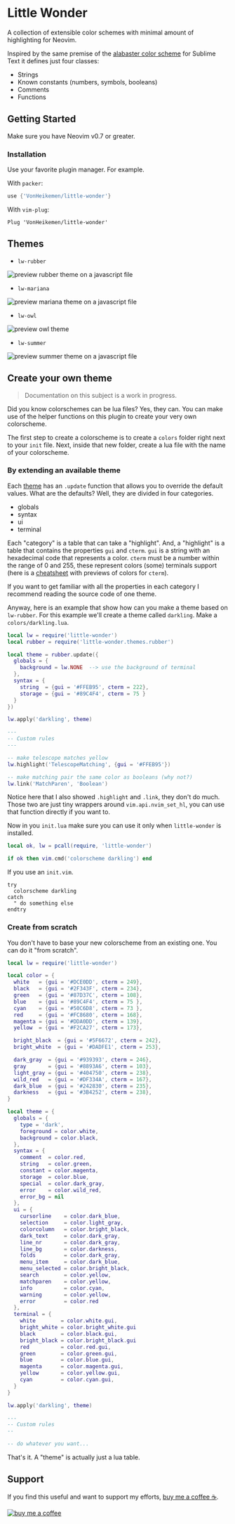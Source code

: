 # Little Wonder

A collection of extensible color schemes with minimal amount of highlighting for Neovim.

Inspired by the same premise of the [alabaster color scheme](https://github.com/tonsky/sublime-scheme-alabaster) for Sublime Text it defines just four classes:

- Strings
- Known constants (numbers, symbols, booleans)
- Comments
- Functions

## Getting Started

Make sure you have Neovim v0.7 or greater.

### Installation

Use your favorite plugin manager. For example.

With `packer`:

```lua
use {'VonHeikemen/little-wonder'}
```

With `vim-plug`:

```vim
Plug 'VonHeikemen/little-wonder'
```

## Themes

- `lw-rubber`

![preview rubber theme on a javascript file](https://raw.githubusercontent.com/VonHeikemen/little-wonder/main/assets/screenshot-rubber.png)

- `lw-mariana`

![preview mariana theme on a javascript file](https://raw.githubusercontent.com/VonHeikemen/little-wonder/main/assets/screenshot-mariana.png)

- `lw-owl`

![preview owl theme](https://raw.githubusercontent.com/VonHeikemen/little-wonder/main/assets/screenshot-owl.png)

- `lw-summer`

![preview summer theme on a javascript file](https://raw.githubusercontent.com/VonHeikemen/little-wonder/main/assets/screenshot-summer.png)

## Create your own theme

> Documentation on this subject is a work in progress.

Did you know colorschemes can be lua files? Yes, they can. You can make use of the helper functions on this plugin to create your very own colorscheme.

The first step to create a colorscheme is to create a `colors` folder right next to your `init` file. Next, inside that new folder, create a lua file with the name of your colorscheme.

### By extending an available theme

Each [theme](https://github.com/VonHeikemen/little-wonder/tree/main/lua/themes) has an `.update` function that allows you to override the default values. What are the defaults? Well, they are divided in four categories.

* globals
* syntax
* ui
* terminal

Each "category" is a table that can take a "highlight". And, a "highlight" is a table that contains the properties `gui` and `cterm`. `gui` is a string with an hexadecimal code that represents a color. `cterm` must be a number within the range of 0 and 255, these represent colors (some) terminals support (here is a [cheatsheet](https://www.ditig.com/256-colors-cheat-sheet) with previews of colors for `cterm`).

If you want to get familiar with all the properties in each category I recommend reading the source code of one theme.

Anyway, here is an example that show how can you make a theme based on `lw-rubber`. For this example we'll create a theme called `darkling`. Make a `colors/darkling.lua`.

```lua
local lw = require('little-wonder')
local rubber = require('little-wonder.themes.rubber')

local theme = rubber.update({
  globals = {
    background = lw.NONE  --> use the background of terminal
  },
  syntax = {
    string  = {gui = '#FFEB95', cterm = 222},
    storage = {gui = '#89C4F4', cterm = 75 }
  }
})

lw.apply('darkling', theme)

---
-- Custom rules
---

-- make telescope matches yellow
lw.highlight('TelescopeMatching', {gui = '#FFEB95'})

-- make matching pair the same color as booleans (why not?)
lw.link('MatchParen', 'Boolean')
```

Notice here that I also showed `.highlight` and `.link`, they don't do much. Those two are just tiny wrappers around `vim.api.nvim_set_hl`, you can use that function directly if you want to.

Now in you `init.lua` make sure you can use it only when `little-wonder` is installed.

```lua
local ok, lw = pcall(require, 'little-wonder')

if ok then vim.cmd('colorscheme darkling') end
```

If you use an `init.vim`.

```vim
try
  colorscheme darkling
catch
  " do something else
endtry
```

### Create from scratch

You don't have to base your new colorscheme from an existing one. You can do it "from scratch".

```lua
local lw = require('little-wonder')

local color = {
  white   = {gui = '#DCE0DD', cterm = 249},
  black   = {gui = '#2F343F', cterm = 234},
  green   = {gui = '#87D37C', cterm = 108},
  blue    = {gui = '#89C4F4', cterm = 75 },
  cyan    = {gui = '#50C6D8', cterm = 73 },
  red     = {gui = '#FC8680', cterm = 168},
  magenta = {gui = '#DDA0DD', cterm = 139},
  yellow  = {gui = '#F2CA27', cterm = 173},

  bright_black  = {gui = '#5F6672', cterm = 242},
  bright_white  = {gui = '#DADFE1', cterm = 253},

  dark_gray  = {gui = '#939393', cterm = 246},
  gray       = {gui = '#8893A6', cterm = 103},
  light_gray = {gui = '#404750', cterm = 238},
  wild_red   = {gui = '#DF334A', cterm = 167},
  dark_blue  = {gui = '#242830', cterm = 235},
  darkness   = {gui = '#3B4252', cterm = 238},
}

local theme = {
  globals = {
    type = 'dark',
    foreground = color.white,
    background = color.black,
  },
  syntax = {
    comment  = color.red,
    string   = color.green,
    constant = color.magenta,
    storage  = color.blue,
    special  = color.dark_gray,
    error    = color.wild_red,
    error_bg = nil
  },
  ui = {
    cursorline    = color.dark_blue,
    selection     = color.light_gray,
    colorcolumn   = color.bright_black,
    dark_text     = color.dark_gray,
    line_nr       = color.dark_gray,
    line_bg       = color.darkness,
    folds         = color.dark_gray,
    menu_item     = color.dark_blue,
    menu_selected = color.bright_black,
    search        = color.yellow,
    matchparen    = color.yellow,
    info          = color.cyan,
    warning       = color.yellow,
    error         = color.red
  },
  terminal = {
    white        = color.white.gui,
    bright_white = color.bright_white.gui
    black        = color.black.gui,
    bright_black = color.bright_black.gui
    red          = color.red.gui,
    green        = color.green.gui,
    blue         = color.blue.gui,
    magenta      = color.magenta.gui,
    yellow       = color.yellow.gui,
    cyan         = color.cyan.gui,
  }
}

lw.apply('darkling', theme)

---
-- Custom rules
-- 

-- do whatever you want...
```

That's it. A "theme" is actually just a lua table.

## Support

If you find this useful and want to support my efforts, [buy me a coffee ☕](https://www.buymeacoffee.com/vonheikemen).

[![buy me a coffee](https://res.cloudinary.com/vonheikemen/image/upload/v1618466522/buy-me-coffee_ah0uzh.png)](https://www.buymeacoffee.com/vonheikemen)

